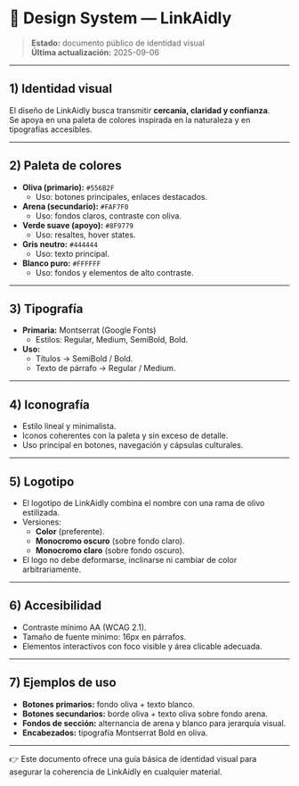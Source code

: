 


# 🎨 Design System — LinkAidly

> **Estado:** documento público de identidad visual  
> **Última actualización:** 2025-09-06

---

## 1) Identidad visual

El diseño de LinkAidly busca transmitir **cercanía, claridad y confianza**.  
Se apoya en una paleta de colores inspirada en la naturaleza y en tipografías accesibles.

---

## 2) Paleta de colores

- **Oliva (primario):** `#556B2F`  
  - Uso: botones principales, enlaces destacados.  
- **Arena (secundario):** `#FAF7F0`  
  - Uso: fondos claros, contraste con oliva.  
- **Verde suave (apoyo):** `#8F9779`  
  - Uso: resaltes, hover states.  
- **Gris neutro:** `#444444`  
  - Uso: texto principal.  
- **Blanco puro:** `#FFFFFF`  
  - Uso: fondos y elementos de alto contraste.  

---

## 3) Tipografía

- **Primaria:** Montserrat (Google Fonts)  
  - Estilos: Regular, Medium, SemiBold, Bold.  
- **Uso:**  
  - Títulos → SemiBold / Bold.  
  - Texto de párrafo → Regular / Medium.  

---

## 4) Iconografía

- Estilo lineal y minimalista.  
- Iconos coherentes con la paleta y sin exceso de detalle.  
- Uso principal en botones, navegación y cápsulas culturales.  

---

## 5) Logotipo

- El logotipo de LinkAidly combina el nombre con una rama de olivo estilizada.  
- Versiones:  
  - **Color** (preferente).  
  - **Monocromo oscuro** (sobre fondo claro).  
  - **Monocromo claro** (sobre fondo oscuro).  
- El logo no debe deformarse, inclinarse ni cambiar de color arbitrariamente.  

---

## 6) Accesibilidad

- Contraste mínimo AA (WCAG 2.1).  
- Tamaño de fuente mínimo: 16px en párrafos.  
- Elementos interactivos con foco visible y área clicable adecuada.  

---

## 7) Ejemplos de uso

- **Botones primarios:** fondo oliva + texto blanco.  
- **Botones secundarios:** borde oliva + texto oliva sobre fondo arena.  
- **Fondos de sección:** alternancia de arena y blanco para jerarquía visual.  
- **Encabezados:** tipografía Montserrat Bold en oliva.  

---

👉 Este documento ofrece una guía básica de identidad visual para asegurar la coherencia de LinkAidly en cualquier material.